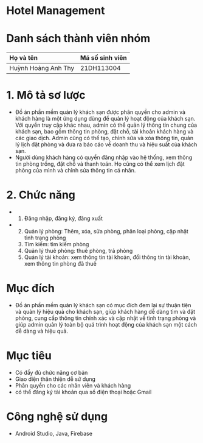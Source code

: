 # Hotel Management
# Danh sách thành viên nhóm
| Họ và tên | Má số sinh viên |
|:--- | :--- |
| Huỳnh Hoàng Anh Thy | 21DH113004 |
# 1. Mô tả sơ lược
- Đồ án phần mềm quản lý khách sạn được phân quyền cho admin và khách hàng là một ứng dụng dùng để quản lý hoạt động của khách sạn. Với quyền truy cập khác nhau, admin có thể quản lý thông tin chung của khách sạn, bao gồm thông tin phòng, đặt chỗ, tài khoản khách hàng và các giao dịch. Admin cũng có thể tạo, chỉnh sửa và xóa thông tin, quản lý lịch đặt phòng và đưa ra báo cáo về doanh thu và hiệu suất của khách sạn.
- Người dùng khách hàng có quyền đăng nhập vào hệ thống, xem thông tin phòng trống, đặt chỗ và thanh toán. Họ cũng có thể xem lịch đặt phòng của mình và chỉnh sửa thông tin cá nhân.
# 2. Chức năng
- 1. Đăng nhập, đăng ký, đăng xuất
- 2. Quản lý phòng: Thêm, xóa, sửa phòng, phân loại phòng, cập nhật tình trạng phòng
  3. Tìm kiếm: tìm kiếm phòng
  4. Quản lý thuê phòng: thuê phòng, trả phòng
  5. Quản lý tài khoản: xem thông tin tài khoản, đổi thông tin tài khoản, xem thông tin phòng đã thuê
# Mục đích
- Đồ án phần mềm quản lý khách sạn có mục đích đem lại sự thuận tiện và quản lý hiệu quả cho khách sạn, giúp khách hàng dễ dàng tìm và đặt phòng, cung cấp thông tin chính xác và cập nhật về tình trạng phòng và giúp admin quản lý toàn bộ quá trình hoạt động của khách sạn một cách dễ dàng và hiệu quả.
# Mục tiêu
- Có đầy đủ chức năng cơ bản
- Giao diện thân thiện dễ sử dụng
- Phân quyền cho các nhân viên và khách hàng
- có thể đăng ký tài khoản qua số điện thoại hoặc Gmail
# Công nghệ sử dụng
- Android Studio, Java, Firebase
